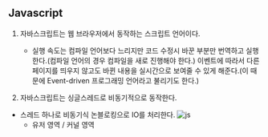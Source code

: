 ## Javascript
 1. 자바스크립트는 웹 브라우저에서 동작하는 스크립트 언어이다.
    - 실행 속도는 컴파일 언어보다 느리지만 코드 수정시 바꾼 부분만 번역하고 실행한다.(컴파일 언어의 경우 컴파일을 새로 진행해야 한다.)
이벤트에 따라서 다른 페이지를 띄우지 않고도 바뀐 내용을 실시간으로 보여줄 수 있게 해준다.(이 때문에 Event-driven 프로그래밍 언어라고 불리기도 한다.)

 2. 자바스크립트는 싱글스레드로 비동기적으로 동작한다.

   - 스레드 하나로 비동기식 논블로킹으로 IO를 처리한다.
   ![js](https://zoomkoding.github.io/assets/Asynchronous-non-blocking-IO.png)  
      + 유저 영역 / 커널 영역